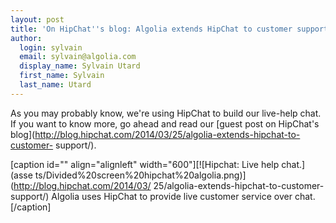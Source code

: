 ```yaml
---
layout: post
title: 'On HipChat''s blog: Algolia extends HipChat to customer support'
author:
  login: sylvain
  email: sylvain@algolia.com
  display_name: Sylvain Utard
  first_name: Sylvain
  last_name: Utard
---
```


As you may probably know, we're using HipChat to build our live-help chat. If
you want to know more, go ahead and read our [guest post on HipChat's
blog](http://blog.hipchat.com/2014/03/25/algolia-extends-hipchat-to-customer-
support/).

[caption id="" align="alignleft" width="600"][![Hipchat: Live help chat.](asse
ts/Divided%20screen%20hipchat%20algolia.png)](http://blog.hipchat.com/2014/03/
25/algolia-extends-hipchat-to-customer-support/) Algolia uses HipChat to
provide live customer service over chat.[/caption]


